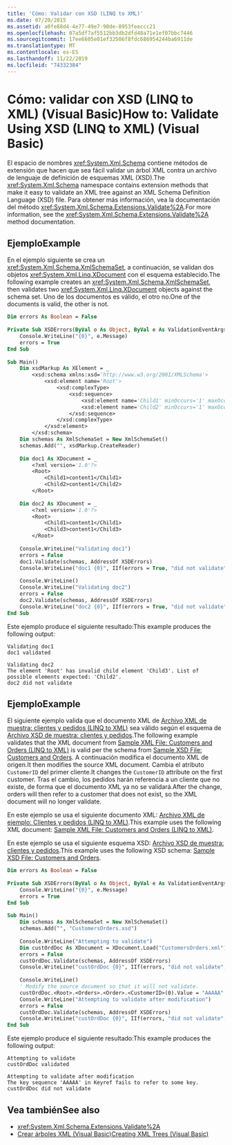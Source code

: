 ```yaml
---
title: 'Cómo: Validar con XSD (LINQ to XML)'
ms.date: 07/20/2015
ms.assetid: a0fe88d4-4e77-49e7-90de-8953feeccc21
ms.openlocfilehash: 07a5df7af5512bb3db2dfd48a71e1ef07bbc7446
ms.sourcegitcommit: 17ee6605e01ef32506f8fdc686954244ba6911de
ms.translationtype: MT
ms.contentlocale: es-ES
ms.lasthandoff: 11/22/2019
ms.locfileid: "74332384"
---
```

# <a name="how-to-validate-using-xsd-linq-to-xml-visual-basic"></a><span data-ttu-id="dc3b3-102">Cómo: validar con XSD (LINQ to XML) (Visual Basic)</span><span class="sxs-lookup"><span data-stu-id="dc3b3-102">How to: Validate Using XSD (LINQ to XML) (Visual Basic)</span></span>
<span data-ttu-id="dc3b3-103">El espacio de nombres <xref:System.Xml.Schema> contiene métodos de extensión que hacen que sea fácil validar un árbol XML contra un archivo de lenguaje de definición de esquemas XML (XSD).</span><span class="sxs-lookup"><span data-stu-id="dc3b3-103">The <xref:System.Xml.Schema> namespace contains extension methods that make it easy to validate an XML tree against an XML Schema Definition Language (XSD) file.</span></span> <span data-ttu-id="dc3b3-104">Para obtener más información, vea la documentación del método <xref:System.Xml.Schema.Extensions.Validate%2A>.</span><span class="sxs-lookup"><span data-stu-id="dc3b3-104">For more information, see the <xref:System.Xml.Schema.Extensions.Validate%2A> method documentation.</span></span>  
  
## <a name="example"></a><span data-ttu-id="dc3b3-105">Ejemplo</span><span class="sxs-lookup"><span data-stu-id="dc3b3-105">Example</span></span>  
 <span data-ttu-id="dc3b3-106">En el ejemplo siguiente se crea un <xref:System.Xml.Schema.XmlSchemaSet>, a continuación, se validan dos objetos <xref:System.Xml.Linq.XDocument> con el esquema establecido.</span><span class="sxs-lookup"><span data-stu-id="dc3b3-106">The following example creates an <xref:System.Xml.Schema.XmlSchemaSet>, then validates two <xref:System.Xml.Linq.XDocument> objects against the schema set.</span></span> <span data-ttu-id="dc3b3-107">Uno de los documentos es válido, el otro no.</span><span class="sxs-lookup"><span data-stu-id="dc3b3-107">One of the documents is valid, the other is not.</span></span>  
  
```vb  
Dim errors As Boolean = False  
  
Private Sub XSDErrors(ByVal o As Object, ByVal e As ValidationEventArgs)  
    Console.WriteLine("{0}", e.Message)  
    errors = True  
End Sub  
  
Sub Main()  
    Dim xsdMarkup As XElement = _  
        <xsd:schema xmlns:xsd='http://www.w3.org/2001/XMLSchema'>  
            <xsd:element name='Root'>  
                <xsd:complexType>  
                    <xsd:sequence>  
                        <xsd:element name='Child1' minOccurs='1' maxOccurs='1'/>  
                        <xsd:element name='Child2' minOccurs='1' maxOccurs='1'/>  
                    </xsd:sequence>  
                </xsd:complexType>  
            </xsd:element>  
        </xsd:schema>  
    Dim schemas As XmlSchemaSet = New XmlSchemaSet()  
    schemas.Add("", xsdMarkup.CreateReader)  
  
    Dim doc1 As XDocument = _  
        <?xml version='1.0'?>  
        <Root>  
            <Child1>content1</Child1>  
            <Child2>content1</Child2>  
        </Root>  
  
    Dim doc2 As XDocument = _  
        <?xml version='1.0'?>  
        <Root>  
            <Child1>content1</Child1>  
            <Child3>content1</Child3>  
        </Root>  
  
    Console.WriteLine("Validating doc1")  
    errors = False  
    doc1.Validate(schemas, AddressOf XSDErrors)  
    Console.WriteLine("doc1 {0}", IIf(errors = True, "did not validate", "validated"))  
  
    Console.WriteLine()  
    Console.WriteLine("Validating doc2")  
    errors = False  
    doc2.Validate(schemas, AddressOf XSDErrors)  
    Console.WriteLine("doc2 {0}", IIf(errors = True, "did not validate", "validated"))  
End Sub  
```  
  
 <span data-ttu-id="dc3b3-108">Este ejemplo produce el siguiente resultado:</span><span class="sxs-lookup"><span data-stu-id="dc3b3-108">This example produces the following output:</span></span>  
  
```console  
Validating doc1  
doc1 validated  
  
Validating doc2  
The element 'Root' has invalid child element 'Child3'. List of possible elements expected: 'Child2'.  
doc2 did not validate  
```  
  
## <a name="example"></a><span data-ttu-id="dc3b3-109">Ejemplo</span><span class="sxs-lookup"><span data-stu-id="dc3b3-109">Example</span></span>  
 <span data-ttu-id="dc3b3-110">El siguiente ejemplo valida que el documento XML de [Archivo XML de muestra: clientes y pedidos (LINQ to XML)](../../../../visual-basic/programming-guide/concepts/linq/sample-xml-file-customers-and-orders-linq-to-xml.md) sea válido según el esquema de [Archivo XSD de muestra: clientes y pedidos](../../../../visual-basic/programming-guide/concepts/linq/sample-xsd-file-customers-and-orders.md).</span><span class="sxs-lookup"><span data-stu-id="dc3b3-110">The following example validates that the XML document from [Sample XML File: Customers and Orders (LINQ to XML)](../../../../visual-basic/programming-guide/concepts/linq/sample-xml-file-customers-and-orders-linq-to-xml.md) is valid per the schema from [Sample XSD File: Customers and Orders](../../../../visual-basic/programming-guide/concepts/linq/sample-xsd-file-customers-and-orders.md).</span></span> <span data-ttu-id="dc3b3-111">A continuación modifica el documento XML de origen.</span><span class="sxs-lookup"><span data-stu-id="dc3b3-111">It then modifies the source XML document.</span></span> <span data-ttu-id="dc3b3-112">Cambia el atributo `CustomerID` del primer cliente.</span><span class="sxs-lookup"><span data-stu-id="dc3b3-112">It changes the `CustomerID` attribute on the first customer.</span></span> <span data-ttu-id="dc3b3-113">Tras el cambio, los pedidos harán referencia a un cliente que no existe, de forma que el documento XML ya no se validará.</span><span class="sxs-lookup"><span data-stu-id="dc3b3-113">After the change, orders will then refer to a customer that does not exist, so the XML document will no longer validate.</span></span>  
  
 <span data-ttu-id="dc3b3-114">En este ejemplo se usa el siguiente documento XML: [Archivo XML de ejemplo: Clientes y pedidos (LINQ to XML)](../../../../visual-basic/programming-guide/concepts/linq/sample-xml-file-customers-and-orders-linq-to-xml.md).</span><span class="sxs-lookup"><span data-stu-id="dc3b3-114">This example uses the following XML document: [Sample XML File: Customers and Orders (LINQ to XML)](../../../../visual-basic/programming-guide/concepts/linq/sample-xml-file-customers-and-orders-linq-to-xml.md).</span></span>  
  
 <span data-ttu-id="dc3b3-115">En este ejemplo se usa el siguiente esquema XSD: [Archivo XSD de muestra: clientes y pedidos](../../../../visual-basic/programming-guide/concepts/linq/sample-xsd-file-customers-and-orders.md).</span><span class="sxs-lookup"><span data-stu-id="dc3b3-115">This example uses the following XSD schema: [Sample XSD File: Customers and Orders](../../../../visual-basic/programming-guide/concepts/linq/sample-xsd-file-customers-and-orders.md).</span></span>  
  
```vb  
Dim errors As Boolean = False  
  
Private Sub XSDErrors(ByVal o As Object, ByVal e As ValidationEventArgs)  
    Console.WriteLine("{0}", e.Message)  
    errors = True  
End Sub  
  
Sub Main()  
    Dim schemas As XmlSchemaSet = New XmlSchemaSet()  
    schemas.Add("", "CustomersOrders.xsd")  
  
    Console.WriteLine("Attempting to validate")  
    Dim custOrdDoc As XDocument = XDocument.Load("CustomersOrders.xml")  
    errors = False  
    custOrdDoc.Validate(schemas, AddressOf XSDErrors)  
    Console.WriteLine("custOrdDoc {0}", IIf(errors, "did not validate", "validated"))  
  
    Console.WriteLine()  
    ' Modify the source document so that it will not validate.  
    custOrdDoc.<Root>.<Orders>.<Order>.<CustomerID>(0).Value = "AAAAA"  
    Console.WriteLine("Attempting to validate after modification")  
    errors = False  
    custOrdDoc.Validate(schemas, AddressOf XSDErrors)  
    Console.WriteLine("custOrdDoc {0}", IIf(errors, "did not validate", "validated"))  
End Sub  
```  
  
 <span data-ttu-id="dc3b3-116">Este ejemplo produce el siguiente resultado:</span><span class="sxs-lookup"><span data-stu-id="dc3b3-116">This example produces the following output:</span></span>  
  
```console  
Attempting to validate  
custOrdDoc validated  
  
Attempting to validate after modification  
The key sequence 'AAAAA' in Keyref fails to refer to some key.  
custOrdDoc did not validate  
```  
  
## <a name="see-also"></a><span data-ttu-id="dc3b3-117">Vea también</span><span class="sxs-lookup"><span data-stu-id="dc3b3-117">See also</span></span>

- <xref:System.Xml.Schema.Extensions.Validate%2A>
- [<span data-ttu-id="dc3b3-118">Crear árboles XML (Visual Basic)</span><span class="sxs-lookup"><span data-stu-id="dc3b3-118">Creating XML Trees (Visual Basic)</span></span>](../../../../visual-basic/programming-guide/concepts/linq/creating-xml-trees.md)
